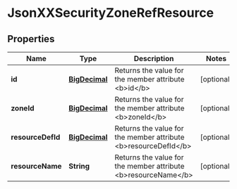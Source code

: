 
# JsonXXSecurityZoneRefResource

## Properties
Name | Type | Description | Notes
------------ | ------------- | ------------- | -------------
**id** | [**BigDecimal**](BigDecimal.md) | Returns the value for the member attribute &lt;b&gt;id&lt;/b&gt; |  [optional]
**zoneId** | [**BigDecimal**](BigDecimal.md) | Returns the value for the member attribute &lt;b&gt;zoneId&lt;/b&gt; |  [optional]
**resourceDefId** | [**BigDecimal**](BigDecimal.md) | Returns the value for the member attribute &lt;b&gt;resourceDefId&lt;/b&gt; |  [optional]
**resourceName** | **String** | Returns the value for the member attribute &lt;b&gt;resourceName&lt;/b&gt; |  [optional]



